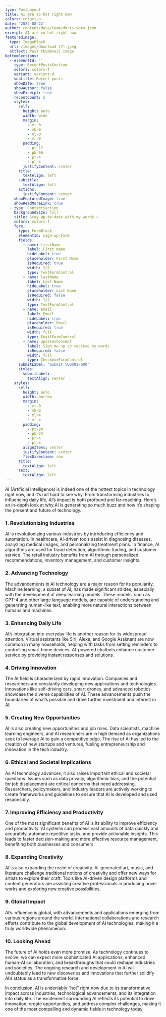 ```yaml
---
type: PostLayout
title: AI are so hot right now
colors: colors-a
date: '2024-08-22'
author: content/data/team/doris-soto.json
excerpt: AI are so hot right now
featuredImage:
  type: ImageBlock
  url: /images/download (7).jpeg
  altText: Post thumbnail image
bottomSections:
  - elementId: ''
    type: RecentPostsSection
    colors: colors-f
    variant: variant-d
    subtitle: Recent posts
    showDate: true
    showAuthor: false
    showExcerpt: true
    recentCount: 2
    styles:
      self:
        height: auto
        width: wide
        margin:
          - mt-0
          - mb-0
          - ml-0
          - mr-0
        padding:
          - pt-12
          - pb-56
          - pr-4
          - pl-4
        justifyContent: center
      title:
        textAlign: left
      subtitle:
        textAlign: left
      actions:
        justifyContent: center
    showFeaturedImage: true
    showReadMoreLink: true
  - type: ContactSection
    backgroundSize: full
    title: Stay up-to-date with my words ✍️
    colors: colors-f
    form:
      type: FormBlock
      elementId: sign-up-form
      fields:
        - name: firstName
          label: First Name
          hideLabel: true
          placeholder: First Name
          isRequired: true
          width: 1/2
          type: TextFormControl
        - name: lastName
          label: Last Name
          hideLabel: true
          placeholder: Last Name
          isRequired: false
          width: 1/2
          type: TextFormControl
        - name: email
          label: Email
          hideLabel: true
          placeholder: Email
          isRequired: true
          width: full
          type: EmailFormControl
        - name: updatesConsent
          label: Sign me up to recieve my words
          isRequired: false
          width: full
          type: CheckboxFormControl
      submitLabel: "Submit \U0001F680"
      styles:
        submitLabel:
          textAlign: center
    styles:
      self:
        height: auto
        width: narrow
        margin:
          - mt-0
          - mb-0
          - ml-4
          - mr-4
        padding:
          - pt-24
          - pb-24
          - pr-4
          - pl-4
        alignItems: center
        justifyContent: center
        flexDirection: row
      title:
        textAlign: left
      text:
        textAlign: left
---
```

AI (Artificial Intelligence) is indeed one of the hottest topics in technology right now, and it’s not hard to see why. From transforming industries to influencing daily life, AI’s impact is both profound and far-reaching. Here’s an in-depth look at why AI is generating so much buzz and how it’s shaping the present and future of technology.

### 1. **Revolutionizing Industries**

AI is revolutionizing various industries by introducing efficiency and automation. In healthcare, AI-driven tools assist in diagnosing diseases, analyzing medical images, and personalizing treatment plans. In finance, AI algorithms are used for fraud detection, algorithmic trading, and customer service. The retail industry benefits from AI through personalized recommendations, inventory management, and customer insights.

### 2. **Advancing Technology**

The advancements in AI technology are a major reason for its popularity. Machine learning, a subset of AI, has made significant strides, especially with the development of deep learning models. These models, such as GPT-4 and other large language models, are capable of understanding and generating human-like text, enabling more natural interactions between humans and machines.

### 3. **Enhancing Daily Life**

AI’s integration into everyday life is another reason for its widespread attention. Virtual assistants like Siri, Alexa, and Google Assistant are now common in many households, helping with tasks from setting reminders to controlling smart home devices. AI-powered chatbots enhance customer service by providing instant responses and solutions.

### 4. **Driving Innovation**

The AI field is characterized by rapid innovation. Companies and researchers are constantly developing new applications and technologies. Innovations like self-driving cars, smart drones, and advanced robotics showcase the diverse capabilities of AI. These advancements push the boundaries of what’s possible and drive further investment and interest in AI.

### 5. **Creating New Opportunities**

AI is also creating new opportunities and job roles. Data scientists, machine learning engineers, and AI researchers are in high demand as organizations seek to leverage AI to gain a competitive edge. The rise of AI has led to the creation of new startups and ventures, fueling entrepreneurship and innovation in the tech industry.

### 6. **Ethical and Societal Implications**

As AI technology advances, it also raises important ethical and societal questions. Issues such as data privacy, algorithmic bias, and the potential for job displacement are critical concerns that need addressing. Researchers, policymakers, and industry leaders are actively working to create frameworks and guidelines to ensure that AI is developed and used responsibly.

### 7. **Improving Efficiency and Productivity**

One of the most significant benefits of AI is its ability to improve efficiency and productivity. AI systems can process vast amounts of data quickly and accurately, automate repetitive tasks, and provide actionable insights. This leads to faster decision-making and more effective resource management, benefiting both businesses and consumers.

### 8. **Expanding Creativity**

AI is also expanding the realm of creativity. AI-generated art, music, and literature challenge traditional notions of creativity and offer new ways for artists to explore their craft. Tools like AI-driven design platforms and content generators are assisting creative professionals in producing novel works and exploring new creative possibilities.

### 9. **Global Impact**

AI’s influence is global, with advancements and applications emerging from various regions around the world. International collaborations and research efforts contribute to the global development of AI technologies, making it a truly worldwide phenomenon.

### 10. **Looking Ahead**

The future of AI holds even more promise. As technology continues to evolve, we can expect more sophisticated AI applications, enhanced human-AI collaboration, and breakthroughs that could reshape industries and societies. The ongoing research and development in AI will undoubtedly lead to new discoveries and innovations that further solidify AI’s status as a transformative force.

In conclusion, AI is undeniably “hot” right now due to its transformative impact across industries, technological advancements, and its integration into daily life. The excitement surrounding AI reflects its potential to drive innovation, create opportunities, and address complex challenges, making it one of the most compelling and dynamic fields in technology today.
